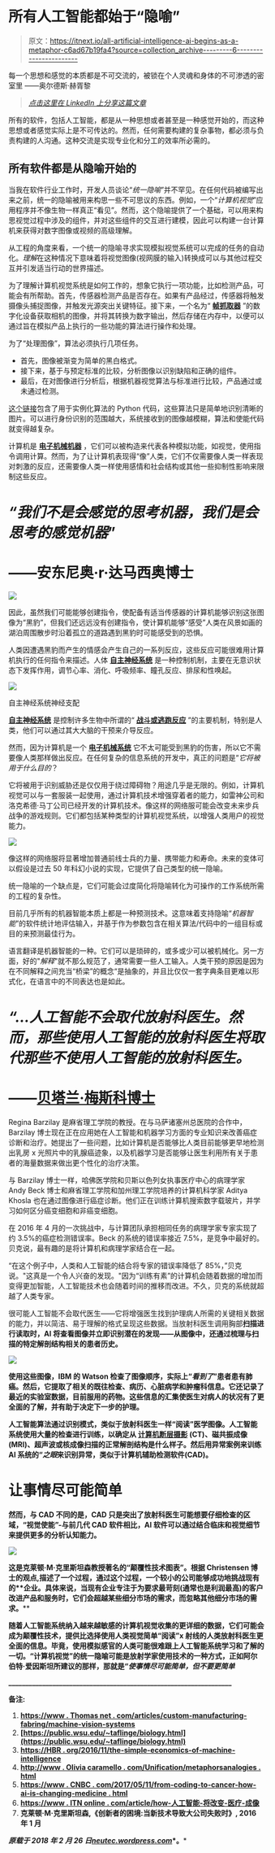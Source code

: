 # 所有人工智能都始于“隐喻”

> 原文：<https://itnext.io/all-artificial-intelligence-ai-begins-as-a-metaphor-c6ad67b19fa4?source=collection_archive---------6----------------------->

每一个思想和感觉的本质都是不可交流的，被锁在个人灵魂和身体的不可渗透的密室里
——奥尔德斯·赫胥黎

> [*点击这里在 LinkedIn 上分享这篇文章*](/all-artificial-intelligence-ai-begins-as-a-metaphor-c6ad67b19fa4?utm_source=medium_sharelink&utm_medium=social&utm_campaign=buffer)

所有的软件，包括人工智能，都是从一种思想或者甚至是一种感觉开始的，而这种思想或者感觉实际上是不可传达的。然而，任何需要构建的复杂事物，都必须与负责构建的人沟通。这种交流是实现专业化和分工的效率所必需的。

## **所有软件都是从隐喻开始的**

当我在软件行业工作时，开发人员谈论“*统一隐喻*”并不罕见。在任何代码被编写出来之前，统一的隐喻被用来构思一些不可思议的东西。例如，一个“*计算机视觉*”应用程序并不像生物一样真正“看见”。然而，这个隐喻提供了一个基础，可以用来构思视觉过程中涉及的组件，并对这些组件的交互进行建模，因此可以构建一台计算机来获得对数字图像或视频的高级理解。

从工程的角度来看，一个统一的隐喻寻求实现模拟视觉系统可以完成的任务的自动化。*理解*在这种情况下意味着将视觉图像(视网膜的输入)转换成可以与其他过程交互并引发适当行动的世界描述。

为了理解计算机视觉系统是如何工作的，想象它执行一项功能，比如检测产品，可能会有所帮助。首先，传感器检测产品是否存在。如果有产品经过，传感器将触发摄像头捕捉图像，并触发光源突出关键特征。接下来，一个名为“ [**帧抓取器**](https://www.techopedia.com/definition/7300/frame-grabber) ”的数字化设备获取相机的图像，并将其转换为数字输出，然后存储在内存中，以便可以通过旨在模拟产品上执行的一些功能的算法进行操作和处理。

为了“处理图像”，算法必须执行几项任务。

*   首先，图像被渐变为简单的黑白格式。
*   接下来，基于与预定标准的比较，分析图像以识别缺陷和正确的组件。
*   最后，在对图像进行分析后，根据机器视觉算法与标准进行比较，产品通过或未通过检测。

[这个链接](http://nbviewer.jupyter.org/github/BVLC/caffe/blob/master/examples/00-classification.ipynb)包含了用于实例化算法的 Python 代码，这些算法只是简单地识别清晰的图片。可以进行身份识别的范围越大，系统接收到的图像越模糊，算法和使能代码就变得越复杂。

计算机是 [**电子机械机器**](https://en.wikipedia.org/wiki/Electromechanics) ，它们可以被构造来代表各种模拟功能，如视觉，使用指令调用计算。然而，为了让计算机表现得“像”人类，它们不仅需要像人类一样表现对刺激的反应，还需要像人类一样使用感情和社会结构或其他一些抑制性影响来限制这些反应。

# ***“我们不是会感觉的思考机器，我们是会思考的感觉机器*”**

# **――安东尼奥·r·达马西奥博士**

![](img/19fb0a8d6dbe53f287db1acd0ac1dd82.png)

因此，虽然我们可能能够创建指令，使配备有适当传感器的计算机能够识别这张图像为“黑豹”，但我们还远远没有创建指令，使计算机能够“感受”人类在风景如画的湖泊周围散步时沿着孤立的道路遇到黑豹时可能感受到的恐惧。

人类因遭遇黑豹而产生的情感会产生自己的一系列反应，这些反应可能很难用计算机执行的任何指令来描述。人体 [**自主神经系统**](https://en.wikipedia.org/wiki/Autonomic_nervous_system) 是一种控制机制，主要在无意识状态下发挥作用，调节心率、消化、呼吸频率、瞳孔反应、排尿和性唤起。

![](img/99b9a5c943fef558fb5d6683668bd794.png)

自主神经系统神经支配

[**自主神经系统**](https://en.wikipedia.org/wiki/Autonomic_nervous_system) 是控制许多生物中所谓的“ [**战斗或逃跑反应**](https://en.wikipedia.org/wiki/Fight-or-flight_response) ”的主要机制，特别是人类，他们可以通过其大大脑的干预来介导反应。

然而，因为计算机是一个 [**电子机械系统**](https://en.wikipedia.org/wiki/Electromechanics) 它不太可能受到黑豹的伤害，所以它不需要像人类那样做出反应。在任何复杂的信息系统的开发中，真正的问题是“*它将被用于什么目的*？

它将被用于识别威胁还是仅仅用于绕过障碍物？用途几乎是无限的。例如，计算机视觉可以与一套服装一起使用，通过计算机技术增强穿着者的能力，如雷神公司和洛克希德·马丁公司已经开发的计算机技术。像这样的网络服可能会改变未来步兵战争的游戏规则。它们都包括某种类型的计算机视觉系统，以增强人类用户的视觉能力。

![](img/d351d114c9bfb56d3d63e5fda8cb04e4.png)

像这样的网络服将显著增加普通前线士兵的力量、携带能力和寿命。未来的变体可以假设是过去 50 年科幻小说的实现，它提供了自己类型的统一隐喻。

统一隐喻的一个缺点是，它们可能会过度简化将隐喻转化为可操作的工作系统所需的工程的复杂性。

目前几乎所有的机器智能本质上都是一种预测技术。这意味着支持隐喻“*机器智能*”的软件统计地评估输入，并基于作为参数包含在相关算法/代码中的一组目标或目的来预测最佳行为。

语言翻译是机器智能的一种。它们可以是琐碎的，或多或少可以被机械化。另一方面，好的"*解释*"就不那么规范了，通常需要一些人工输入。人类干预的原因是因为在不同解释之间充当“桥梁”的概念“是抽象的，并且比仅仅一套字典条目更难以形式化，在语言中的不同表达也是如此。

# ***“…人工智能不会取代放射科医生。然而，那些使用人工智能的放射科医生将取代那些不使用人工智能的放射科医生。***

# **——**[**贝塔兰·梅斯科博士**](http://medicalfuturist.com/)

Regina Barzilay 是麻省理工学院的教授。在与马萨诸塞州总医院的合作中，Barzilay 博士现在正在应用她在人工智能和机器学习方面的专业知识来改善癌症诊断和治疗。她提出了一些问题，比如计算机是否能够比人类目前能够更早地检测出乳房 x 光照片中的乳腺癌迹象，以及机器学习是否能够让医生利用所有关于患者的海量数据来做出更个性化的治疗决策。

与 Barzilay 博士一样，哈佛医学院和贝斯以色列女执事医疗中心的病理学家 Andy Beck 博士和麻省理工学院和加州理工学院培养的计算机科学家 Aditya Khosla 也在通过图像进行癌症诊断。他们正在训练计算机搜索数字载玻片，并学习如何区分癌变细胞和非癌变细胞。

在 2016 年 4 月的一次挑战中，与计算团队承担相同任务的病理学家专家实现了约 3.5%的癌症检测错误率。Beck 的系统的错误率接近 7.5%，是竞争中最好的。贝克说，最有趣的是将计算机和病理学家结合在一起。

“在这个例子中，人类和人工智能的结合将专家的错误率降低了 85%，”贝克说。"这真是一个令人兴奋的发现。"因为“训练有素”的计算机会随着数据的增加而变得更加智能，人工智能技术也会随着时间的推移而改进。不久，贝克的系统就超越了人类专家。

很可能人工智能不会取代医生——它将增强医生找到护理病人所需的关键相关数据的能力，并以简洁、易于理解的格式呈现这些数据。当放射科医生调用胸部[](https://en.wikipedia.org/wiki/CT_scan)****扫描进行读取时，AI 将查看图像并立即识别潜在的发现——从图像中，还通过梳理与扫描的特定解剖结构相关的患者历史。****

****![](img/1622c765bd61ed143a558bf715ac165a.png)****

****使用这些图像，IBM 的 Watson 检查了图像顺序，实际上“*看到了*”患者患有肺癌。然后，它提取了相关的既往检查、病历、心脏病学和肿瘤科信息。它还记录了最近的实验室数据，目前服用的药物。这些信息的汇集使医生对病人的状况有了更全面的了解，并有助于决定下一步的护理。****

****人工智能算法通过识别模式，类似于放射科医生一样“阅读”医学图像。人工智能系统使用大量的检查进行训练，以确定从 [**计算机断层摄影**](https://www.radiologyinfo.org/en/submenu.cfm?pg=ctscan) (CT)、磁共振成像(MRI)、超声波或核成像扫描的正常解剖结构是什么样子。然后用异常案例来训练 AI 系统的“*之眼*来识别异常，类似于计算机辅助检测软件(CAD)。****

# ******让事情尽可能简单******

****然而，与 CAD 不同的是，CAD 只是突出了放射科医生可能想要仔细检查的区域，“视觉使能”-与前几代 CAD 软件相比，AI 软件可以通过结合临床和视觉细节来提供更多的分析认知能力。****

****![](img/8b52df11de7dd1e67634f8c0badd4b32.png)****

****这是克莱顿·M·克里斯坦森教授著名的“颠覆性技术图表”。根据 Christensen 博士的观点**,**描述了一个过程，通过这个过程，一个**较小的公司**能够成功地挑战**现有的**企业。具体来说，当现有企业专注于为要求最苛刻(通常也是利润最高)的客户改进产品和服务时，它们会超越某些细分市场的需求，而忽略其他细分市场的需求。****

****随着人工智能系统纳入越来越敏感的计算机视觉收集的更详细的数据，它们可能会成为颠覆性技术，提供比选择使用人类视觉简单“阅读”x 射线的人类放射科医生更全面的信息。毕竟，使用模拟感官的人类可能很难跟上人工智能系统学习和了解的一切。“计算机视觉”的统一隐喻可能是放射学家使用技术的一种方式，正如阿尔伯特·爱因斯坦所建议的那样，那就是“*使事情尽可能简单，但不要更简单*****

****__________________________________________________________________****

******备注:******

1.  ****[https://www . Thomas net . com/articles/custom-manufacturing-fabring/machine-vision-systems](https://www.thomasnet.com/articles/custom-manufacturing-fabricating/machine-vision-systems)****
2.  ****[https://public.wsu.edu/~taflinge/biology.html](https://public.wsu.edu/~taflinge/biology.html)****
3.  ****[https://HBR . org/2016/11/the-simple-economics-of-machine-intelligence](https://hbr.org/2016/11/the-simple-economics-of-machine-intelligence)****
4.  ****[http://www . Olivia caramello . com/Unification/metaphorsanalogies . html](http://www.oliviacaramello.com/Unification/MetaphorsAnalogies.html)****
5.  ****[https://www . CNBC . com/2017/05/11/from-coding-to-cancer-how-ai-is-changing-medicine . html](https://www.cnbc.com/2017/05/11/from-coding-to-cancer-how-ai-is-changing-medicine.html)****
6.  ****[https://www . ITN online . com/article/how-人工智能-将改变-医疗-成像](https://www.itnonline.com/article/how-artificial-intelligence-will-change-medical-imaging)****
7.  ****克莱顿·M·克里斯坦森,《创新者的困境:当新技术导致大公司失败时》, 2016 年 1 月****

*****原载于 2018 年 2 月 26 日*[*neutec.wordpress.com*](https://neutec.wordpress.com/2018/02/26/all-artificial-intelligence-ai-begins-as-a-metaphor)*。*****